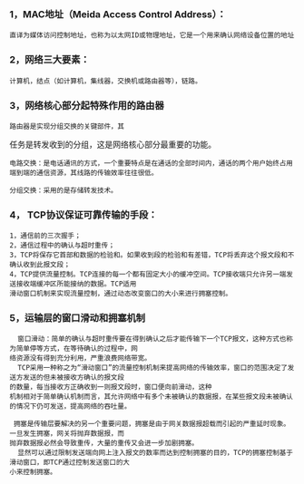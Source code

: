 ### 1，MAC地址（Meida Access Control Address）：	
	直译为媒体访问控制地址，也称为以太网ID或物理地址，它是一个用来确认网络设备位置的地址

### 2，网络三大要素：
	计算机，结点（如计算机，集线器，交换机或路由器等），链路。

### 3，网络核心部分起特殊作用的路由器
	路由器是实现分组交换的关键部件，其
任务是转发收到的分组，这是网络核心部分最重要的功能。

	电路交换：是电话通讯的方式，一个重要特点是在通话的全部时间内，通话的两个用户始终占用端到端的通信资源，其线路的传输效率往往很低。

	分组交换：采用的是存储转发技术。

### 4，	TCP协议保证可靠传输的手段：
	1，通信前的三次握手；
	2，通信过程中的确认与超时重传；
	3，TCP将保存它首部和数据的检验和。如果收到段的检验和有差错，TCP将丢弃这个报文段和不确认收到此报文段；
	4，TCP提供流量控制。TCP连接的每一个都有固定大小的缓冲空间。TCP接收端只允许另一端发送接收端缓冲区所能接纳的数据。TCP适用
	滑动窗口机制来实现流量控制，通过动态改变窗口的大小来进行拥塞控制。

### 5，运输层的窗口滑动和拥塞机制
	  窗口滑动：简单的确认与超时重传要在得到确认之后才能传输下一个TCP报文，这种方式也称为简单停等方式，在等待确认的过程中，网
	络资源没有得到充分利用，严重浪费网络带宽。
	  TCP采用一种称之为“滑动窗口”的流量控制机制来提高网络的传输效率，窗口的范围决定了发送方发送的但未被接收方确认的报文段
	的数量，每当接收方正确收到一则报文段时，窗口便向前滑动，这种
	机制相对于简单确认机制而言，其允许网络中有多个未被确认的数据报，在某些报文段未被确认的情况下仍可发送，提高网络的吞吐量。

	 拥塞是传输层要解决的另一个重要问题，拥塞是由于网关数据报超载而引起的严重延时现象。一旦发生拥塞，网关将抛弃数据报，而
	抛弃数据报必然会导致重传，大量的重传又会进一步加剧拥塞。
	  显然可以通过限制发送端向网上注入报文的数率而达到控制拥塞的目的，TCP的拥塞控制基于滑动窗口，即TCP通过控制发送窗口的大
	小来控制拥塞。